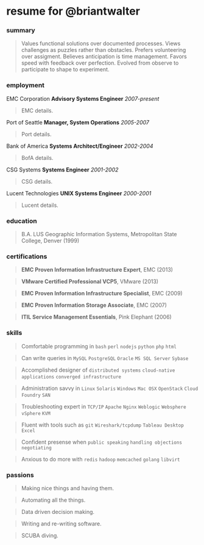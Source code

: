 # resume for @briantwalter

### summary
> Values functional solutions over documented processes.  Views challenges as puzzles rather than obstacles.  Prefers volunteering over assigment.  Believes anticipation is time management.  Favors speed with feedback over perfection.  Evolved from observe to participate to shape to experiment.

### employment
EMC Corporation **Advisory Systems Engineer** *2007-present*
> EMC details.

Port of Seattle **Manager, System Operations** *2005-2007*
> Port details.

Bank of America **Systems Architect/Engineer** *2002-2004*
> BofA details.

CSG Systems **Systems Engineer** *2001-2002*
> CSG details.

Lucent Technologies **UNIX Systems Engineer** *2000-2001*
> Lucent details.

### education
> B.A. LUS Geographic Information Systems, Metropolitan State College, Denver (1999)

### certifications
> **EMC Proven Information Infrastructure Expert**, EMC (2013)

> **VMware Certified Professional VCP5**, VMware  (2013)

> **EMC Proven Information Infrastructure Specialist**, EMC (2009)

> **EMC Proven Information Storage Associate**, EMC (2007)

> **ITIL Service Management Essentials**, Pink Elephant (2006)

### skills
> Comfortable programming in `bash` `perl` `nodejs` `python` `php` `html`

> Can write queries in `MySQL` `PostgreSQL` `Oracle` `MS SQL Server` `Sybase`

> Accomplished designer of `distributed systems` `cloud-native applications` `converged infrastructure`

> Administration savvy in `Linux` `Solaris` `Windows` `Mac OSX` `OpenStack` `Cloud Foundry` `SAN`

> Troubleshooting expert in `TCP/IP` `Apache` `Nginx` `Weblogic` `Websphere` `vSphere` `KVM`

> Fluent with tools such as `git` `Wireshark/tcpdump` `Tableau Desktop` `Excel`

> Confident presense when `public speaking` `handling objections` `negotiating`

> Anxious to do more with `redis` `hadoop` `memcached` `golang` `libvirt`

### passions
> Making nice things and having them.

> Automating all the things.

> Data driven decision making.

> Writing and re-writing software.

> SCUBA diving.
